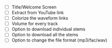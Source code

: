 - [ ] Title/Welcome Screen
- [ ] Extract from YouTube link
- [ ] Colorize the waveform links
- [ ] Volume for every track
- [ ] Option to download individual stems
- [ ] Option to download all the stems
- [ ] Option to change the file format (mp3/fac/wav)